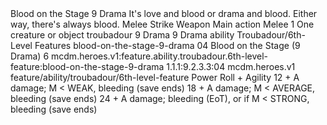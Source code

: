 <ability>
  <name>Blood on the Stage</name>
  <cost>9 Drama</cost>
  <flavor>It&apos;s love and blood or drama and blood. Either way, there&apos;s always blood.</flavor>
  <keywords>
    <keyword>Melee</keyword>
    <keyword>Strike</keyword>
    <keyword>Weapon</keyword>
  </keywords>
  <type>Main action</type>
  <distance>Melee 1</distance>
  <target>One creature or object</target>
  <metadata>
    <class>troubadour</class>
    <cost>9 Drama</cost>
    <cost_amount>9</cost_amount>
    <cost_resource>Drama</cost_resource>
    <feature_type>ability</feature_type>
    <file_dpath>Troubadour/6th-Level Features</file_dpath>
    <item_id>blood-on-the-stage-9-drama</item_id>
    <item_index>04</item_index>
    <item_name>Blood on the Stage (9 Drama)</item_name>
    <level>6</level>
    <scc>mcdm.heroes.v1:feature.ability.troubadour.6th-level-feature:blood-on-the-stage-9-drama</scc>
    <scdc>1.1.1:9.2.3.3:04</scdc>
    <source>mcdm.heroes.v1</source>
    <type>feature/ability/troubadour/6th-level-feature</type>
  </metadata>
  <effects>
    <effect type="roll">
      <roll>Power Roll + Agility</roll>
      <t1>12 + A damage; M &lt; WEAK, bleeding (save ends)</t1>
      <t2>18 + A damage; M &lt; AVERAGE, bleeding (save ends)</t2>
      <t3>24 + A damage; bleeding (EoT), or if M &lt; STRONG, bleeding (save ends)</t3>
    </effect>
  </effects>
</ability>
